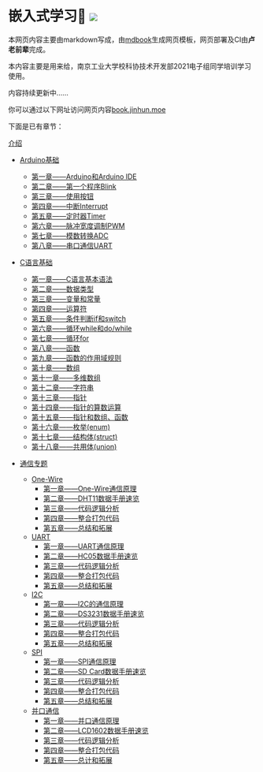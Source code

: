 <h1>
  嵌入式学习👻
  <a href="https://drone.jinhun.moe/MR-Addict/Doc-Share">
    <img src="https://drone.jinhun.moe/api/badges/MR-Addict/Doc-Share/status.svg" />
  </a>
</h1>

本网页内容主要由markdown写成，由[mdbook](https://rust-lang.github.io/mdBook/)生成网页模板，网页部署及CI由**卢老前辈**完成。

本内容主要是用来给，南京工业大学校科协技术开发部2021电子组同学培训学习使用。

内容持续更新中……

你可以通过以下网址访问网页内容[book.jinhun.moe](https://book.jinhun.moe/)

下面是已有章节：

[介绍](./src/介绍.md)

- [Arduino基础](./src/Arduino基础/介绍.md)
  - [第一章——Arduino和Arduino IDE](./src/Arduino基础/第一章.md)
  - [第二章——第一个程序Blink](./src/Arduino基础/第二章.md)
  - [第三章——使用按钮](./src/Arduino基础/第三章.md)
  - [第四章——中断Interrupt](./src/Arduino基础/第四章.md)
  - [第五章——定时器Timer](./src/Arduino基础/第五章.md)
  - [第六章——脉冲宽度调制PWM](./src/Arduino基础/第六章.md)
  - [第七章——模数转换ADC](./src/Arduino基础/第七章.md)
  - [第八章——串口通信UART](./src/Arduino基础/第八章.md)

- [C语言基础](./src/C语言基础/介绍.md)
  - [第一章——C语言基本语法](./src/C语言基础/第一章.md)
  - [第二章——数据类型](./src/C语言基础/第二章.md)
  - [第三章——变量和常量](./src/C语言基础/第三章.md)
  - [第四章——运算符](./src/C语言基础/第四章.md)
  - [第五章——条件判断if和switch](./src/C语言基础/第五章.md)
  - [第六章——循环while和do/while](./src/C语言基础/第六章.md)
  - [第七章——循环for](./src/C语言基础/第七章.md)
  - [第八章——函数](./src/C语言基础/第八章.md)
  - [第九章——函数的作用域规则](./src/C语言基础/第九章.md)
  - [第十章——数组](./src/C语言基础/第十章.md)
  - [第十一章——多维数组](./src/C语言基础/第十一章.md)
  - [第十二章——字符串](./src/C语言基础/第十二章.md)
  - [第十三章——指针](./src/C语言基础/第十三章.md)
  - [第十四章——指针的算数运算](./src/C语言基础/第十四章.md)
  - [第十五章——指针和数组、函数](./src/C语言基础/第十五章.md)
  - [第十六章——枚举(enum)](./src/C语言基础/第十六章.md)
  - [第十七章——结构体(struct)](./src/C语言基础/第十七章.md)
  - [第十八章——共用体(union)](./src/C语言基础/第十八章.md)

- [通信专题](./src/通信专题/介绍.md)
  - [One-Wire](./src/通信专题/串口通信/One-Wire/介绍.md)
    - [第一章——One-Wire通信原理](./src/通信专题/串口通信/One-Wire/第一章.md)
    - [第二章——DHT11数据手册速览](./src/通信专题/串口通信/One-Wire/第二章.md)
    - [第三章——代码逻辑分析](./src/通信专题/串口通信/One-Wire/第三章.md)
    - [第四章——整合打包代码](./src/通信专题/串口通信/One-Wire/第四章.md)
    - [第五章——总结和拓展](./src/通信专题/串口通信/One-Wire/第五章.md)
  - [UART](./src/通信专题/串口通信/UART/介绍.md)
    - [第一章——UART通信原理](./src/通信专题/串口通信/UART/第一章.md)
    - [第二章——HC05数据手册速览](./src/通信专题/串口通信/UART/第一章.md)
    - [第三章——代码逻辑分析](./src/通信专题/串口通信/UART/第三章.md)
    - [第四章——整合打包代码](./src/通信专题/串口通信/UART/第四章.md)
    - [第五章——总结和拓展](./src/通信专题/串口通信/UART/第五章.md)
  - [I2C](./src/通信专题/串口通信/I2C/介绍.md)
    - [第一章——I2C的通信原理](./src/通信专题/串口通信/I2C/第一章.md)
    - [第二章——DS3231数据手册速览](./src/通信专题/串口通信/I2C/第二章.md)
    - [第三章——代码逻辑分析](./src/通信专题/串口通信/I2C/第三章.md)
    - [第四章——整合打包代码](./src/通信专题/串口通信/I2C/第四章.md)
    - [第五章——总结和拓展](./src/通信专题/串口通信/I2C/第五章.md)
  - [SPI](./src/通信专题/串口通信/SPI/介绍.md)
    - [第一章——SPI通信原理](./src/通信专题/串口通信/SPI/第一章.md)
    - [第二章——SD Card数据手册速览](./src/通信专题/串口通信/SPI/第一章.md)
    - [第三章——代码逻辑分析](./src/通信专题/串口通信/SPI/第三章.md)
    - [第四章——整合打包代码](./src/通信专题/串口通信/SPI/第四章.md)
    - [第五章——总结和拓展](./src/通信专题/串口通信/SPI/第五章.md)
  - [并口通信](./src/通信专题/并口通信/介绍.md)
    - [第一章——并口通信原理](./src/通信专题/并口通信/第一章.md)
    - [第二章——LCD1602数据手册速览](./src/通信专题/并口通信/第一章.md)
    - [第三章——代码逻辑分析](./src/通信专题/并口通信/第三章.md)
    - [第四章——整合打包代码](./src/通信专题/并口通信/第四章.md)
    - [第五章——总计和拓展](./src/通信专题/并口通信/第五章.md)